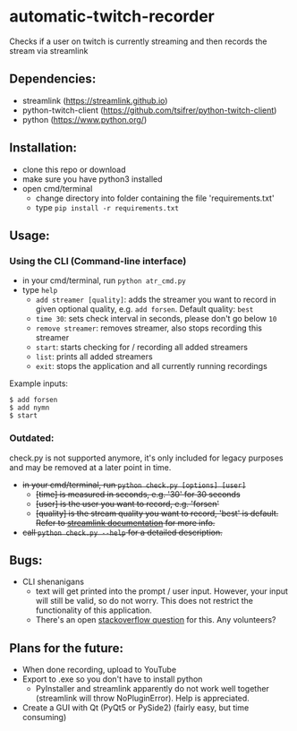 # automatic-twitch-recorder

Checks if a user on twitch is currently streaming and then records the stream via streamlink

## Dependencies:

- streamlink (https://streamlink.github.io)
- python-twitch-client (https://github.com/tsifrer/python-twitch-client)
- python (https://www.python.org/)

## Installation:

- clone this repo or download
- make sure you have python3 installed
- open cmd/terminal
  - change directory into folder containing the file 'requirements.txt'
  - type `pip install -r requirements.txt`

## Usage:

### Using the CLI (Command-line interface)

- in your cmd/terminal, run `python atr_cmd.py`
- type `help`
  - `add streamer [quality]`: adds the streamer you want to record in given optional quality, e.g. `add forsen`. Default quality: `best`
  - `time 30`: sets check interval in seconds, please don't go below `10`
  - `remove streamer`: removes streamer, also stops recording this streamer
  - `start`: starts checking for / recording all added streamers
  - `list`: prints all added streamers
  - `exit`: stops the application and all currently running recordings

Example inputs:

```
$ add forsen
$ add nymn
$ start
```


### Outdated:

check.py is not supported anymore, it's only included for legacy purposes and may be removed at a later point in time.

- ~~in your cmd/terminal, run `python check.py [options] [user]`~~
  - ~~[time] is measured in seconds, e.g. '30' for 30 seconds~~
  - ~~[user] is the user you want to record, e.g. 'forsen'~~
  - ~~[quality] is the stream quality you want to record, 'best' is default. Refer to [streamlink documentation](https://streamlink.github.io/) for more info.~~
- ~~call `python check.py --help` for a detailed description.~~


## Bugs:

- CLI shenanigans
    - text will get printed into the prompt / user input. However, your input will still be valid, so do not worry. This does not restrict the functionality of this application.
    - There's an open [stackoverflow question](https://stackoverflow.com/questions/57027294/cmd-module-async-job-prints-are-overwriting-prompt-input) for this. Any volunteers?

## Plans for the future:

- When done recording, upload to YouTube
- Export to .exe so you don't have to install python
  - PyInstaller and streamlink apparently do not work well together (streamlink will throw NoPluginError). Help is appreciated.
- Create a GUI with Qt (PyQt5 or PySide2) (fairly easy, but time consuming)

